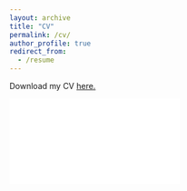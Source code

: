 ```yaml
---
layout: archive
title: "CV"
permalink: /cv/
author_profile: true
redirect_from:
  - /resume
---
```


Download my CV [here.](https://github.com/margae-knox/margae-knox.github.io/files/9334175/MKnox_CV_2022AUG_web.pdf)

<embed src="[https://github.com/margae-knox/margae-knox.github.io/files/9334175/MKnox_CV_2022AUG_web.pdf]" type="application/pdf" />
